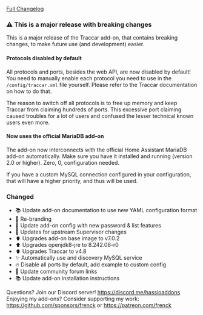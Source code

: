 [Full Changelog][changelog]

### ⚠️ This is a major release with breaking changes

This is a major release of the Traccar add-on, that contains breaking changes, to make future use (and development) easier.

#### Protocols disabled by default

All protocols and ports, besides the web API, are now disabled by default! You need to manually enable each protocol you need to use in the `/config/traccar.xml` file yourself. Please refer to the Traccar documentation on how to do that.

The reason to switch off all protocols is to free up memory and keep Traccar from claiming hundreds of ports. This excessive port claiming caused troubles for a lot of users and confused the lesser technical known users even more.

#### Now uses the official MariaDB add-on

The add-on now interconnects with the official Home Assistant MariaDB add-on automatically. Make sure you have it installed and running (version 2.0 or higher). Zero, 0, configuration needed.

If you have a custom MySQL connection configured in your configuration, that will have a higher priority, and thus will be used.

### Changed

- :books: Update add-on documentation to use new YAML configuration format
- :hammer: Re-branding
- :hammer: Update add-on config with new password & list features
- :hammer: Updates for upstream Supervisor changes
- :arrow_up: Upgrades add-on base image to v7.0.2
- :arrow_up: Upgrades openjdk8-jre to 8.242.08-r0
- :arrow_up: Upgrades Traccar to v4.8
- :sparkles: Automatically use and discovery MySQL service
- :fire: Disable all ports by default, add example to custom config
- :hammer: Update community forum links
- :books: Update add-on installation instructions

[changelog]: https://github.com/hassio-addons/addon-traccar/compare/v0.6.1...v0.7.0

Questions? Join our Discord server! https://discord.me/hassioaddons
Enjoying my add-ons? Consider supporting my work:
https://github.com/sponsors/frenck or https://patreon.com/frenck